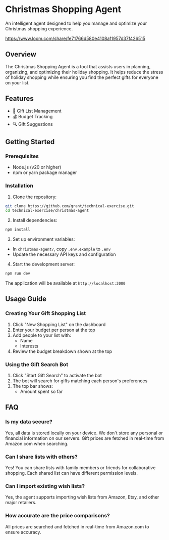 # Christmas Shopping Agent

An intelligent agent designed to help you manage and optimize your Christmas shopping experience.

https://www.loom.com/share/fe71766d580e4108af1957d37f426515

## Overview

The Christmas Shopping Agent is a tool that assists users in planning, organizing, and optimizing their holiday shopping. It helps reduce the stress of holiday shopping while ensuring you find the perfect gifts for everyone on your list.

## Features

- 🎁 Gift List Management
- 💰 Budget Tracking
- 🔍 Gift Suggestions

## Getting Started

### Prerequisites

- Node.js (v20 or higher)
- npm or yarn package manager

### Installation

1. Clone the repository:

```bash
git clone https://github.com/grant/technical-exercise.git
cd technical-exercise/christmas-agent
```

2. Install dependencies:

```bash
npm install
```

3. Set up environment variables:
- In `christmas-agent/`, copy `.env.example` to `.env`
- Update the necessary API keys and configuration

4. Start the development server:

```bash
npm run dev
```

The application will be available at `http://localhost:3000`

## Usage Guide

### Creating Your Gift Shopping List

1. Click "New Shopping List" on the dashboard
2. Enter your budget per person at the top
3. Add people to your list with:
   - Name
   - Interests
4. Review the budget breakdown shown at the top

### Using the Gift Search Bot

1. Click "Start Gift Search" to activate the bot
2. The bot will search for gifts matching each person's preferences
3. The top bar shows:
   - Amount spent so far

## FAQ

### Is my data secure?
Yes, all data is stored locally on your device. We don't store any personal or financial information on our servers. Gift prices are fetched in real-time from Amazon.com when searching.

### Can I share lists with others?
Yes! You can share lists with family members or friends for collaborative shopping. Each shared list can have different permission levels.

### Can I import existing wish lists?
Yes, the agent supports importing wish lists from Amazon, Etsy, and other major retailers.

### How accurate are the price comparisons? 
All prices are searched and fetched in real-time from Amazon.com to ensure accuracy.
